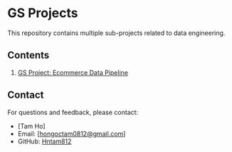 # GS Projects

This repository contains multiple sub-projects related to data engineering.

## Contents

1. [GS Project: Ecommerce Data Pipeline](./GS-EcommerceDataPipeline)

## Contact

For questions and feedback, please contact:

- [Tam Ho]
- Email: [hongoctam0812@gmail.com]
- GitHub: [Hntam812](https://github.com/Hntam812)

